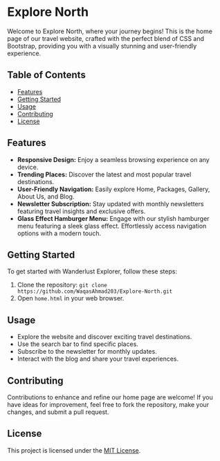 
# Explore North

Welcome to Explore North, where your journey begins! This is the home page of our travel website, crafted with the perfect blend of CSS and Bootstrap, providing you with a visually stunning and user-friendly experience.

## Table of Contents

- [Features](#features)
- [Getting Started](#getting-started)
- [Usage](#usage)
- [Contributing](#contributing)
- [License](#license)

## Features

- **Responsive Design:** Enjoy a seamless browsing experience on any device.
- **Trending Places:** Discover the latest and most popular travel destinations.
- **User-Friendly Navigation:** Easily explore Home, Packages, Gallery, About Us, and Blog.
- **Newsletter Subscription:** Stay updated with monthly newsletters featuring travel insights and exclusive offers.
- **Glass Effect Hamburger Menu:** Engage with our stylish hamburger menu featuring a sleek glass effect. Effortlessly access navigation options with a modern touch.

## Getting Started

To get started with Wanderlust Explorer, follow these steps:

1. Clone the repository: `git clone https://github.com/WaqasAhmad203/Explore-North.git`
2. Open `home.html` in your web browser.

## Usage

- Explore the website and discover exciting travel destinations.
- Use the search bar to find specific places.
- Subscribe to the newsletter for monthly updates.
- Interact with the blog and share your travel experiences.

## Contributing

Contributions to enhance and refine our home page are welcome! If you have ideas for improvement, feel free to fork the repository, make your changes, and submit a pull request.

## License

This project is licensed under the [MIT License](LICENSE).

